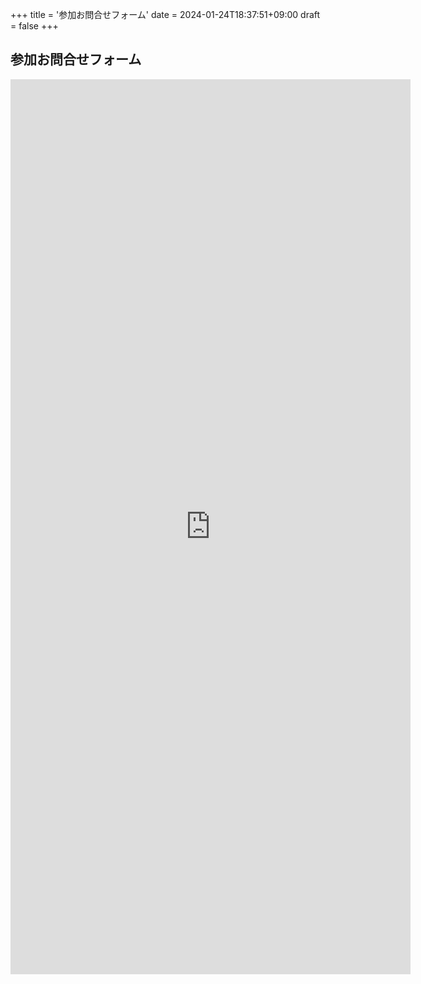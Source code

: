 +++
title = '参加お問合せフォーム'
date = 2024-01-24T18:37:51+09:00
draft = false
+++

## 参加お問合せフォーム
<iframe src="https://docs.google.com/forms/d/e/1FAIpQLSfhGlwmliQVPjzd-e7-CY6MhXnzW0Djt6sxmRex3Zk856VUWA/viewform?embedded=true" width="640" height="1432" frameborder="0" marginheight="0" marginwidth="0">読み込んでいます…</iframe>
